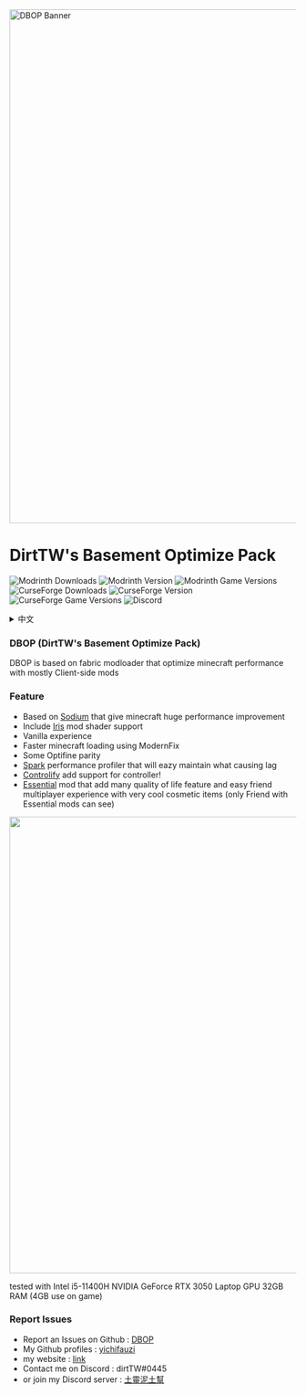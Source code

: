 <img src="https://github.com/yichifauzi/DBOP/blob/main/banner.png?raw=true" alt="DBOP Banner" width="900">

# DirtTW's Basement Optimize Pack

![Modrinth Downloads](https://img.shields.io/modrinth/dt/olssWAmw?style=flat&logo=modrinth&link=https%3A%2F%2Fmodrinth.com%2Fmodpack%2Fdbop)
![Modrinth Version](https://img.shields.io/modrinth/v/olssWAmw?style=flat&logo=modrinth&link=https%3A%2F%2Fmodrinth.com%2Fmodpack%2Fdbop)
![Modrinth Game Versions](https://img.shields.io/modrinth/game-versions/olssWAmw?style=flat&logo=modrinth&link=https%3A%2F%2Fmodrinth.com%2Fmodpack%2Fdbop)
![CurseForge Downloads](https://img.shields.io/curseforge/dt/968954?style=flat&logo=curseforge&link=https%3A%2F%2Fwww.curseforge.com%2Fminecraft%2Fmodpacks%2Fdbop)
![CurseForge Version](https://img.shields.io/curseforge/v/968954?style=flat&logo=curseforge&link=https%3A%2F%2Fwww.curseforge.com%2Fminecraft%2Fmodpacks%2Fdbop)
![CurseForge Game Versions](https://img.shields.io/curseforge/game-versions/968954?style=flat&logo=curseforge)
![Discord](https://img.shields.io/discord/966225033968111647?style=flat&logo=discord&label=%E5%9C%9F%E9%9D%88%E6%B3%A5%E5%9C%9F%E5%B9%AB&link=https%3A%2F%2Fdiscord.gg%2F7upZWA82Zk)


 <details>
    <summary>中文</summary>

 ## DBOP (DirtTW's Basement Optimize Pack) (土靈的地下室優化包)

 ### DBOP是一個基於 fabric模組平台的一個優化包 大部分模組都是客戶端的 並且能夠優化Minecraft麥塊

 ### 特點
  - 基於 [Sodium]([https://modrinth.com/mod/sodium](https://modrinth.com/mod/sodium)) 模組 能夠帶來麥塊巨大優化
  - 包含 [Iris](https://modrinth.com/mod/iris) 光影模組
  - 原汁原味 無任何修改原版機制
  - 使用 ModernFIx 來讓Minecraft麥塊載入速度更快
  - 一些Optifine 小特性同步
  - Spark 模組 方便檢查什麼東西造成卡頓
  - [Controlify](https://modrinth.com/mod/controlify) 增加手把支持!
  - [Essential](https://essential.gg/) 模組 增加許多好用的功能以及跟好友連線的多人體驗 跟許多不錯的時裝
(只有相同 Essential模組的好友能看到時裝)

 ### 回報問題
  - 在github上回報問題 : [DBOP
    ](https://github.com/yichifauzi/DBOP)
  - 我的github個人頁面 : [yichifauzi](https://github.com/yichifauzi)
  - 我的網站 : [link](https://yichifauzi.github.io/modpackinstalltutorial/)
  - 在Discord 上聯繫我 : dirtTW#0445
  - 或者加入我的Disocord群 : [土靈泥土幫](https://discord.gg/eS6ZgXcfAV)
</details>


### DBOP (DirtTW's Basement Optimize Pack)
DBOP is based on fabric modloader that optimize minecraft performance with mostly Client-side mods

### Feature
 - Based on [Sodium](https://modrinth.com/mod/sodium) that give minecraft huge performance improvement
 - Include [Iris](https://modrinth.com/mod/iris) mod shader support 
 - Vanilla experience
 - Faster minecraft loading using ModernFix
 - Some Optifine parity
 - [Spark](https://modrinth.com/mod/spark) performance profiler that will eazy maintain what causing lag
 - [Controlify](https://modrinth.com/mod/controlify) add support for controller!
 - [Essential](https://essential.gg/) mod that add many quality of life feature and easy friend multiplayer experience with very cool cosmetic items
(only Friend with Essential mods can see)

<img src="https://cdn-raw.modrinth.com/data/olssWAmw/images/408d1217daeece3d7e85cc3bb4c38764d179a247.png" width="800">

tested with Intel i5-11400H NVIDIA GeForce RTX 3050 Laptop GPU 32GB RAM (4GB use on game)

### Report Issues
 - Report an Issues on Github : [DBOP
](https://github.com/yichifauzi/DBOP)
 - My Github profiles : [yichifauzi](https://github.com/yichifauzi)
 - my website : [link](https://yichifauzi.github.io/modpackinstalltutorial/)
 - Contact me on Discord : dirtTW#0445
 - or join my Discord server : [土靈泥土幫](https://discord.gg/eS6ZgXcfAV)

